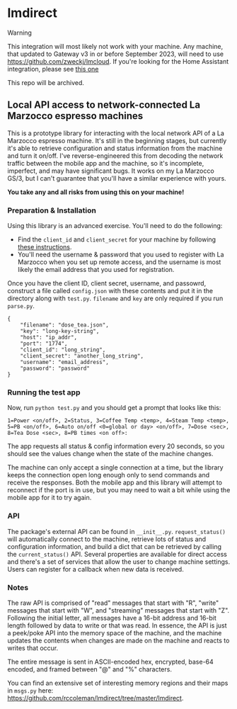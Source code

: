 # lmdirect

> [!WARNING]
> This integration will most likely not work with your machine. Any machine, that updated to Gateway v3 in or before September 2023, will need to use https://github.com/zweckj/lmcloud.  If you're looking for the Home Assistant integration, please see [this one](https://github.com/zweckj/lamarzocco)
>
> This repo will be archived.

## Local API access to network-connected La Marzocco espresso machines

This is a prototype library for interacting with the local network API of a La Marzocco espresso machine. It's still in the beginning stages, but currently it's able to retrieve configuration and status information from the machine and turn it on/off. I've reverse-engineered this from decoding the network traffic between the mobile app and the machine, so it's incomplete, imperfect, and may have significant bugs. It works on my La Marzocco GS/3, but I can't guarantee that you'll have a similar experience with yours.

**You take any and all risks from using this on your machine!**

### Preparation & Installation

Using this library is an advanced exercise.  You'll need to do the following:
* Find the `client_id` and `client_secret` for your machine by following [these instructions](https://github.com/rccoleman/lmdirect/blob/master/Credentials.md).
* You'll need the username & password that you used to register with La Marzocco when you set up remote access, and the username is most likely the email address that you used for registration.

Once you have the client ID, client secret, username, and passowrd, construct a file called `config.json` with these contents and put it in the directory along with `test.py`. `filename` and `key` are only required if you run `parse.py`.

```
{
    "filename": "dose_tea.json",
    "key": "long-key-string",
    "host": "ip_addr",
    "port": "1774",
    "client_id": "long_string",
    "client_secret": "another_long_string",
    "username": "email_address",
    "password": "password"
}
```

### Running the test app

Now, run `python test.py` and you should get a prompt that looks like this:

`1=Power <on/off>, 2=Status, 3=Coffee Temp <temp>, 4=Steam Temp <temp>, 5=PB <on/off>, 6=Auto on/off <0=global or day> <on/off>, 7=Dose <sec>, 8=Tea Dose <sec>, 8=PB times <on off>:`

The app requests all status & config information every 20 seconds, so you should see the values change when the state of the machine changes.

The machine can only accept a single connection at a time, but the library keeps the connection open long enough only to send commands and receive the responses. Both the mobile app and this library will attempt to reconnect if the port is in use, but you may need to wait a bit while using the mobile app for it to try again.

### API

The package's external API can be found in `__init__.py`.  `request_status()` will automatically connect to the machine, retrieve lots of status and configuration information, and build a dict that can be retrieved by calling the `current_status()` API.  Several properties are available for direct access and there's a set of services that allow the user to change machine settings.  Users can register for a callback when new data is received.

### Notes

The raw API is comprised of "read" messages that start with "R", "write" messages that start with "W", and "streaming" messages that start with "Z".  Following the initial letter, all messages have a 16-bit address and 16-bit length followed by data to write or that was read.  In essence, the API is just a peek/poke API into the memory space of the machine, and the machine updates the contents when changes are made on the machine and reacts to writes that occur.

The entire message is sent in ASCII-encoded hex, encrypted, base-64 encoded, and framed between "@" and "%" characters.

You can find an extensive set of interesting memory regions and their maps in `msgs.py` here: https://github.com/rccoleman/lmdirect/tree/master/lmdirect.
